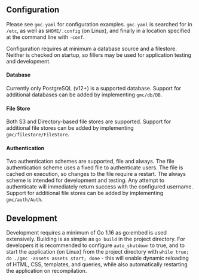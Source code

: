 ## Configuration
Please see `gmc.yaml` for configuration examples. `gmc.yaml` is searched for in
`/etc`, as well as `$HOME/.config` (on Linux), and finally in a location
specified at the command line with `-conf`.

Configuration requires at minimum a database source and a filestore. Neither is
checked on startup, so fillers may be used for application testing and
development.

#### Database
Currently only PostgreSQL (v12+) is a supported database. Support for
additional databases can be added by implementing `gmc/db/DB`.

#### File Store
Both S3 and Directory-based file stores are supported. Support for additional
file stores can be added by implementing `gmc/filestore/FileStore`.

#### Authentication
Two authentication schemes are supported, file and always. The file
authentication scheme uses a fixed file to authenticate users. The file is
cached on execution, so changes to the file require a restart. The always
scheme is intended for development and testing. Any attempt to authenticate
will immediately return success with the configured username. Support for
additional file stores can be added by implementing `gmc/auth/Auth`.

## Development
Development requires a minimum of Go 1.16 as go:embed is used extensively.
Building is as simple as `go build` in the project directory. For developers it
is recommended to configure `auto_shutdown` to true, and to start the
application (on Linux) from the project directory with
`while true; do ./gmc -assets assets start; done` - this will enable
dynamic reloading of HTML, CSS, templates, and queries, while also
automatically restarting the application on recompilation.

